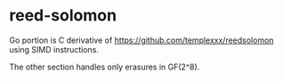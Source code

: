 # reed-solomon

Go portion is C derivative of https://github.com/templexxx/reedsolomon using SIMD instructions.

The other section handles only erasures in GF(2^8).

